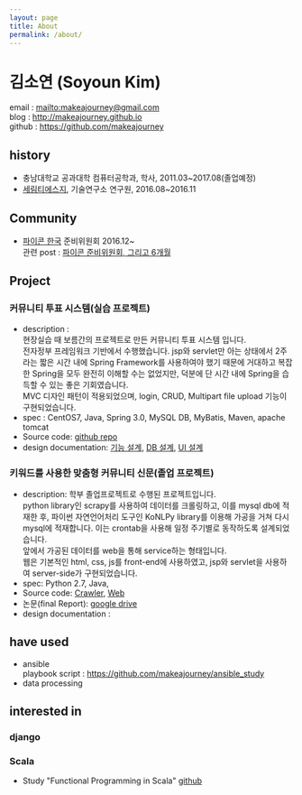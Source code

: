 ```yaml
---
layout: page
title: About
permalink: /about/
---
```


# 김소연 (Soyoun Kim)  
email : <mailto:makeajourney@gmail.com>  
blog : <http://makeajourney.github.io>  
github : <https://github.com/makeajourney>  

## history  
- 충남대학교 공과대학 컴퓨터공학과, 학사, 2011.03~2017.08(졸업예정)  
- [세림티에스지](www.selim.co.kr), 기술연구소 연구원, 2016.08~2016.11  


## Community  
- [파이콘 한국](https://www.pycon.kr) 준비위원회 2016.12~  
  관련 post : [파이콘 준비위원회, 그리고 6개월](http://blog.pycon.kr/2017/06/18/pycon-staff-retrospection)  


## Project  

### 커뮤니티 투표 시스템(실습 프로젝트)  
- description :  
    현장실습 때 보름간의 프로젝트로 만든 커뮤니티 투표 시스템 입니다.  
    전자정부 프레임워크 기반에서 수행했습니다. jsp와 servlet만 아는 상태에서 2주라는 짧은 시간 내에 Spring Framework를 사용하여야 했기 때문에 거대하고 복잡한 Spring을 모두 완전히 이해할 수는 없었지만, 덕분에 단 시간 내에 Spring을 습득할 수 있는 좋은 기회였습니다.  
    MVC 디자인 패턴이 적용되었으며, login, CRUD, Multipart file upload 기능이 구현되었습니다.  
- spec : CentOS7, Java, Spring 3.0, MySQL DB, MyBatis, Maven, apache tomcat  
- Source code: [github repo](https://github.com/makeajourney/vote)  
- design documentation:
  [기능 설계](https://drive.google.com/file/d/0B2OC1aS74bTTV1YwTkd5WmNPY28),
  [DB 설계](https://drive.google.com/file/d/0B2OC1aS74bTTa3hOTkNJZ09vVFU),
  [UI 설계](https://drive.google.com/file/d/0B2OC1aS74bTTa3JubHJjMkVjN1U)  


### 키워드를 사용한 맞춤형 커뮤니티 신문(졸업 프로젝트)  
- description:
    학부 졸업프로젝트로 수행된 프로젝트입니다.  
    python library인 scrapy를 사용하여 데이터를 크롤링하고, 이를 mysql db에 적재한 후, 파이썬 자연언어처리 도구인 KoNLPy library를 이용해 가공을 거쳐 다시 mysql에 적재합니다. 이는 crontab을 사용해 일정 주기별로 동작하도록 설계되었습니다.  
    앞에서 가공된 데이터를 web을 통해 service하는 형태입니다.  
    웹은 기본적인 html, css, js를 front-end에 사용하였고, jsp와 servlet을 사용하여 server-side가 구현되었습니다.  
- spec: Python 2.7, Java,  
- Source code: [Crawler](https://github.com/MJ-Youn/crawler), [Web](https://github.com/makeajourney/hub)  
- 논문(final Report): [google drive](https://drive.google.com/file/d/0B2OC1aS74bTTaWhZWndRbHZQeWs/view?usp=sharing)    
- design documentation :  


## have used  
- ansible  
  playbook script : <https://github.com/makeajourney/ansible_study>  
- data processing  


## interested in  

### django  

### Scala   
- Study "Functional Programming in Scala" [github](https://github.com/kpug/fpis)  
